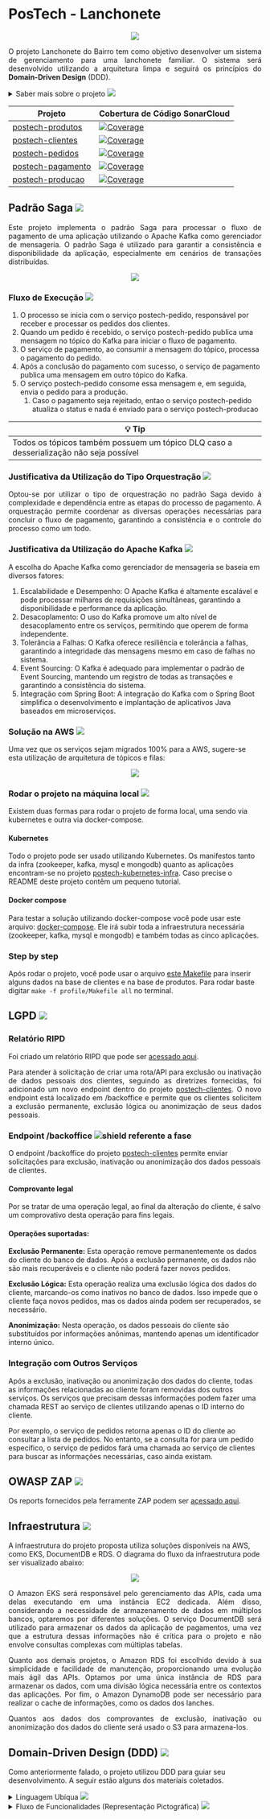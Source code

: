 # PosTech - Lanchonete

<p align="center">
  <img src="https://github.com/postech-lanchonete/.github/blob/main/profile/logo.png?raw=true" />
</p>

<p align="justify">
  O projeto Lanchonete do Bairro tem como objetivo desenvolver um sistema de gerenciamento para uma lanchonete familiar. O sistema será desenvolvido utilizando a arquitetura limpa e seguirá os princípios do <b>Domain-Driven Design</b> (DDD).
</p>
<details>
  <summary>Saber mais sobre o projeto <img src="https://img.shields.io/badge/Fase-1-white.svg?"></summary>
  <p align="justify">
  Através desse sistema, os clientes terão acesso a uma interface intuitiva onde poderão realizar pedidos e efetuar pagamentos de forma prática. Será possível montar o combo de lanches com opções de lanche, acompanhamento e bebida. O sistema também permitirá que os clientes acompanhem o progresso do seu pedido, desde a confirmação até a entrega ou retirada.
  </p>
  <p align="justify">
    Além das funcionalidades voltadas para os clientes, o sistema contará com um painel administrativo que permitirá o gerenciamento de clientes, produtos e categorias. O estabelecimento poderá cadastrar novos clientes, gerenciar campanhas promocionais, adicionar, editar e remover produtos, definindo nome, categoria, preço, descrição e imagens. Também será possível acompanhar os pedidos em andamento e verificar o tempo de espera de cada pedido.
  </p>
  <p align="justify">
    O projeto será desenvolvido utilizando a linguagem de programação Java 17 e o framework Spring Boot. Será integrado ao banco de dados MariaDB para armazenar as informações dos clientes, produtos e pedidos. Além disso, o projeto incluirá a documentação do sistema utilizando a linguagem ubíqua (DDD) e a implementação de *endpoints* RESTful para as funcionalidades descritas.
  </p>
  <p align="justify">
    Com o projeto Lanchonete do Bairro, pretendemos criar um sistema eficiente e intuitivo que facilite o processo de pedido e pagamento, proporcionando uma experiência agradável aos clientes e auxiliando o estabelecimento.
  </p>
</details>

| Projeto                   | Cobertura de Código SonarCloud |
|---------------------------|--------------------------------|
| [postech-produtos](https://github.com/postech-lanchonete/postech-produtos) | [![Coverage](https://sonarcloud.io/api/project_badges/measure?project=postech-lanchonete_postech-produtos&metric=coverage)](https://sonarcloud.io/summary/new_code?id=postech-lanchonete_postech-produtos) |
| [postech-clientes](https://github.com/postech-lanchonete/postech-clientes) | [![Coverage](https://sonarcloud.io/api/project_badges/measure?project=postech-lanchonete_postech-clientes&metric=coverage)](https://sonarcloud.io/summary/new_code?id=postech-lanchonete_postech-clientes) |
| [postech-pedidos](https://github.com/postech-lanchonete/postech-pedidos) | [![Coverage](https://sonarcloud.io/api/project_badges/measure?project=postech-lanchonete_postech-pedidos&metric=coverage)](https://sonarcloud.io/summary/new_code?id=postech-lanchonete_postech-pedidos) |
| [postech-pagamento](https://github.com/postech-lanchonete/postech-pagamento) | [![Coverage](https://sonarcloud.io/api/project_badges/measure?project=postech-lanchonete_postech-pagamento&metric=coverage)](https://sonarcloud.io/summary/new_code?id=postech-lanchonete_postech-pagamento) |
| [postech-producao](https://github.com/postech-lanchonete/postech-producao) | [![Coverage](https://sonarcloud.io/api/project_badges/measure?project=postech-lanchonete_postech-producao&metric=coverage)](https://sonarcloud.io/summary/new_code?id=postech-lanchonete_postech-producao) |

## Padrão Saga <img src="https://img.shields.io/badge/Fase-5-important.svg?">

<p align="justify">
  Este projeto implementa o padrão Saga para processar o fluxo de pagamento de uma aplicação utilizando o Apache Kafka como gerenciador de mensageria. O padrão Saga é utilizado para garantir a consistência e disponibilidade da aplicação, especialmente em cenários de transações distribuídas.
</p>

<p align="center">
  <img src="https://github.com/postech-lanchonete/.github/assets/20681811/ca72bd9b-d630-48cd-8654-8aeca107682c" />
</p>

### Fluxo de Execução <img src="https://img.shields.io/badge/Fase-5-important.svg?">

1. O processo se inicia com o serviço postech-pedido, responsável por receber e processar os pedidos dos clientes.
2. Quando um pedido é recebido, o serviço postech-pedido publica uma mensagem no tópico do Kafka para iniciar o fluxo de pagamento.
3. O serviço de pagamento, ao consumir a mensagem do tópico, processa o pagamento do pedido.
4. Após a conclusão do pagamento com sucesso, o serviço de pagamento publica uma mensagem em outro tópico do Kafka.
5. O serviço postech-pedido consome essa mensagem e, em seguida, envia o pedido para a produção.
   1. Caso o pagamento seja rejeitado, entao o serviço postech-pedido atualiza o status e nada é enviado para o serviço postech-producao
  
| 💡 Tip |
|--------|
| Todos os tópicos também possuem um tópico DLQ caso a desserialização não seja possível |


### Justificativa da Utilização do Tipo Orquestração <img src="https://img.shields.io/badge/Fase-5-important.svg?">

<p align="justify">
  Optou-se por utilizar o tipo de orquestração no padrão Saga devido à complexidade e dependência entre as etapas do processo de pagamento. A orquestração permite coordenar as diversas operações necessárias para concluir o fluxo de pagamento, garantindo a consistência e o controle do processo como um todo.
</p>

### Justificativa da Utilização do Apache Kafka <img src="https://img.shields.io/badge/Fase-5-important.svg?">
A escolha do Apache Kafka como gerenciador de mensageria se baseia em diversos fatores:

1. Escalabilidade e Desempenho: O Apache Kafka é altamente escalável e pode processar milhares de requisições simultâneas, garantindo a disponibilidade e performance da aplicação.
2. Desacoplamento: O uso do Kafka promove um alto nível de desacoplamento entre os serviços, permitindo que operem de forma independente.
3. Tolerância a Falhas: O Kafka oferece resiliência e tolerância a falhas, garantindo a integridade das mensagens mesmo em caso de falhas no sistema.
4. Event Sourcing: O Kafka é adequado para implementar o padrão de Event Sourcing, mantendo um registro de todas as transações e garantindo a consistência do sistema.
5. Integração com Spring Boot: A integração do Kafka com o Spring Boot simplifica o desenvolvimento e implantação de aplicativos Java baseados em microserviços.

### Solução na AWS <img src="https://img.shields.io/badge/Fase-5-important.svg?">

Uma vez que os serviços sejam migrados 100% para a AWS, sugere-se esta utilização de arquitetura de tópicos e filas:

<p align="center">
  <img src="https://github.com/postech-lanchonete/.github/assets/20681811/66783608-c155-4489-86c0-fb1e180328f0?raw=true" />
</p>

### Rodar o projeto na máquina local <img src="https://img.shields.io/badge/Fase-5-important.svg?">

Existem duas formas para rodar o projeto de forma local, uma sendo via kubernetes e outra via docker-compose.

#### Kubernetes

Todo o projeto pode ser usado utilizando Kubernetes. Os manifestos tanto da infra (zookeeper, kafka, mysql e mongodb) quanto as aplicações encontram-se no projeto [postech-kubernetes-infra](https://github.com/postech-lanchonete/postech-kubernetes-infra). Caso precise o README deste projeto contêm um pequeno tutorial.

#### Docker compose

Para testar a solução utilizando docker-compose você pode usar este arquivo: [docker-compose](https://github.com/postech-lanchonete/.github/blob/main/infra/docker-compose.yml). Ele irá subir toda a infraestrutura necessária (zookeeper, kafka, mysql e mongodb) e também todas as cinco aplicações.

### Step by step

Após rodar o projeto, você pode usar o arquivo [este Makefile](https://github.com/postech-lanchonete/.github/blob/main/profile/Makefile) para inserir alguns dados na base de clientes e na base de produtos. Para rodar baste digitar `make -f profile/Makefile all` no terminal.

## LGPD <img src="https://img.shields.io/badge/Fase-5-important.svg?">

### Relatório RIPD

Foi criado um relatório RIPD que pode ser [acessado aqui](https://postech-lanchonete.github.io/postech-relatorios/lgpd/).

<p align="justify">
Para atender à solicitação de criar uma rota/API para exclusão ou inativação de dados pessoais dos clientes, seguindo as diretrizes fornecidas, foi adicionado um novo endpoint dentro do projeto <a href="https://github.com/postech-lanchonete/postech-clientes">postech-clientes</a>. O novo endpoint está localizado em /backoffice e permite que os clientes solicitem a exclusão permanente, exclusão lógica ou anonimização de seus dados pessoais.
</p>

### Endpoint /backoffice  <img src="https://img.shields.io/badge/Fase-5-important.svg?" alt="shield referente a fase">
O endpoint /backoffice do projeto <a href="https://github.com/postech-lanchonete/postech-clientes">postech-clientes</a> permite enviar solicitações para exclusão, inativação ou anonimização dos dados pessoais de clientes.

#### Comprovante legal

Por se tratar de uma operação legal, ao final da alteração do cliente, é salvo um comprovativo desta operação para fins legais.

#### Operações suportadas:

**Exclusão Permanente:** Esta operação remove permanentemente os dados do cliente do banco de dados. Após a exclusão permanente, os dados não são mais recuperáveis e o cliente não poderá fazer novos pedidos.

**Exclusão Lógica:** Esta operação realiza uma exclusão lógica dos dados do cliente, marcando-os como inativos no banco de dados. Isso impede que o cliente faça novos pedidos, mas os dados ainda podem ser recuperados, se necessário.

**Anonimização:** Nesta operação, os dados pessoais do cliente são substituídos por informações anônimas, mantendo apenas um identificador interno único.

### Integração com Outros Serviços

Após a exclusão, inativação ou anonimização dos dados do cliente, todas as informações relacionadas ao cliente foram removidas dos outros serviços. Os serviços que precisam dessas informações podem fazer uma chamada REST ao serviço de clientes utilizando apenas o ID interno do cliente.

Por exemplo, o serviço de pedidos retorna apenas o ID do cliente ao consultar a lista de pedidos. No entanto, se a consulta for para um pedido específico, o serviço de pedidos fará uma chamada ao serviço de clientes para buscar as informações necessárias, caso ainda existam.

## OWASP ZAP  <img src="https://img.shields.io/badge/Fase-5-important.svg?">

Os reports fornecidos pela ferramente ZAP podem ser [acessado aqui](https://postech-lanchonete.github.io/postech-relatorios/zap/).

## Infraestrutura <img src="https://img.shields.io/badge/Fase-5-important.svg?">

A infraestrutura do projeto proposta utiliza soluções disponíveis na AWS, como EKS, DocumentDB e RDS. O diagrama do fluxo da infraestrutura pode ser visualizado abaixo:

<p align="center">
  <img src="https://github.com/postech-lanchonete/.github/assets/20681811/b032dab3-06ab-424f-b413-6ee965f097eb?raw=true" />
</p>

<p align="justify">
  O Amazon EKS será responsável pelo gerenciamento das APIs, cada uma delas executando em uma instância EC2 dedicada. Além disso, considerando a necessidade de armazenamento de dados em múltiplos bancos, optaremos por diferentes soluções. O serviço DocumentDB será utilizado para armazenar os dados da aplicação de pagamentos, uma vez que a estrutura dessas informações não é crítica para o projeto e não envolve consultas complexas com múltiplas tabelas. 
</p>
<p align="justify">
  Quanto aos demais projetos, o Amazon RDS foi escolhido devido à sua simplicidade e facilidade de manutenção, proporcionando uma evolução mais ágil das APIs. Optamos por uma única instância de RDS para armazenar os dados, com uma divisão lógica necessária entre os contextos das aplicações. Por fim, o Amazon DynamoDB pode ser necessário para realizar o cache de informações, como os dados dos lanches.
</p>
<p align="justify">
  Quantos aos dados dos comprovantes de exclusão, inativação ou anonimização dos dados do cliente será usado o S3 para armazena-los.
</p>

## Domain-Driven Design (DDD) <img src="https://img.shields.io/badge/Fase-1-white.svg?">

Como anteriormente falado, o projeto utilizou DDD para guiar seu desenvolvimento. A seguir estão alguns dos materiais coletados. 

<details>
  <summary>Linguagem Ubíqua <img src="https://img.shields.io/badge/Fase-1-white.svg?"></summary>

1. Lanchonete: Estabelecimento que oferece uma variedade de alimentos e bebidas.
2. Cliente: Pessoa que faz um pedido na lanchonete.
3. Pedido: Solicitação de alimentos e/ou bebidas feita por um cliente.
4. Produto: Produtos que compõem um pedido
5. Acompanhamento: Opção adicional selecionada pelo cliente para acompanhar seu lanche.
6. Lanche: Alimento principal do pedido, como hamburguês, pizza, etc.
7. Acompanhamento: Alimento secundário do pedido, como batata frita, salada, etc.
8. Bebida: Opção de bebida selecionada pelo cliente.
9. Sobremesa: Complemento da alimentação.
10. Pagamento: Processo de efetuar o pagamento do pedido.
11. Sistema de Pedido: Tela ou dispositivo no estabelecimento que mostra o status do pedido em diferentes etapas para os clientes e para a equipe da cozinha.
12. Equipe da cozinha: Funcionários responsáveis por preparar os pedidos.
13. Status do Pedido: Indicador do progresso do pedido, dividido em:
14. Recebido: Pedido registrado e aguardando preparação.
15. Em preparação: Pedido em processo de preparação na cozinha.
16. Pronto: Pedido concluído e pronto para retirada.
17. Finalizado: Pedido entregue e finalizado.
18. Entrega: Processo de notificar o cliente quando o pedido está pronto para retirada.
19. Acompanhamento de Pedidos: Funcionalidade que permite acompanhar o status dos pedidos em andamento e estimar o tempo de espera.
20. Balcão de recolha: Local físico onde os pedidos são entregas quando finalizado para a recolha pelo cliente.
</details>

<details>
  <summary>Fluxo de Funcionalidades (Representação Pictográfica) <img src="https://img.shields.io/badge/Fase-1-white.svg?"></summary>

<p align="justify">
  Alguns dos fluxos que este Sistema se propõe a resolver são os de realização do pedido e seu pagamento e a preparação e entrega do pedido. Os fluxos foram mapeados como são feitos hoje, sem a implementação do sistema, e como se visualiza após a sua implementação.
</p>

### Preparação e entrega do pedido

<p align="center">
  <img src="profile/fluxo_1_ddd.png" />
</p>

Fluxo 1. Fluxo antigo onde o pedido é recebido pela equipe de cozinha por uma anotação em papel e prepara todos os produtos, sem informar seu status a ninguém.

### Novo fluxo de preparação e entrega do pedido

<p align="center">
  <img src="profile/fluxo_2_ddd.png" />
</p>

Fluxo 2. Novo fluxo proposto onde a equipe de cozinha pode visualizar os pedidos em um sistema de pedidos e à medida que os produtos são feitos, seu status é alterado e o cliente pode acompanhar este status.

### Realização do pedido e seu pagamento

<p align="center">
  <img src="profile/fluxo_3_ddd.png" />
</p>

Fluxo 3. Fluxo antigo onde o cliente depende de um funcionário para realizar o pedido e pagamento. Além disso o pedido só é enviado para a equipe da cozinha por uma ação do funcionário.

### Novo fluxo de realização do pedido e seu pagamento

<p align="center">
  <img src="profile/fluxo_4_ddd.png" />
</p>

Fluxo 4. Fluxo atualizado com nova proposta. Cliente pode interagir diretamente com a interface de seleção de produtos e realizar ele mesmo o pagamento. Além disso, o pedido vai diretamente para o sistema de pedidos assim que o pagamento é realizado.

</details>

